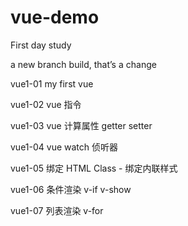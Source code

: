 # vue-demo
First day study

a new branch build,
that’s a change

vue1-01  my first vue

vue1-02  vue 指令

vue1-03  vue 计算属性 getter setter 

vue1-04  vue watch 侦听器

vue1-05 绑定 HTML Class - 绑定内联样式

vue1-06 条件渲染 v-if v-show

vue1-07 列表渲染 v-for
